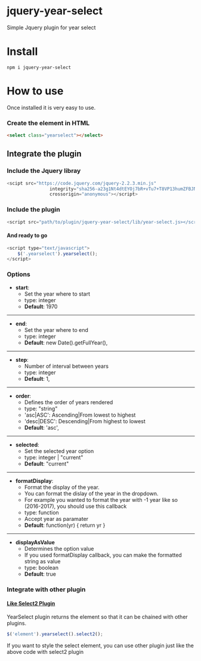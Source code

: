 # jquery-year-select
Simple Jquery plugin for year select

# Install
```
npm i jquery-year-select
```

# How to use
Once installed it is very easy to use.
### Create the element in HTML
```html
<select class="yearselect"></select>
```
## Integrate the plugin
### Include the Jquery libray
```javascript
<scipt src="https://code.jquery.com/jquery-2.2.3.min.js"
                integrity="sha256-a23g1Nt4dtEYOj7bR+vTu7+T8VP13humZFBJNIYoEJo="
                crossorigin="anonymous"></script>
```
### Include the plugin
```javascript
<script src="path/to/plugin/jquery-year-select/lib/year-select.js></script">
```
#### And ready to go
```javascript
<script type="text/javascript">
    $('.yearselect').yearselect();
</script>
```

### Options

* **start**:
    * Set the year where to start
    * type: integer
    * **Default**: 1970
---
* **end**:
    * Set the year where to end
    * type: integer
    * **Default**: new Date().getFullYear(),
---
* **step**:
    * Number of interval between years
    * type: integer
    * **Default**: 1,
---
* **order**:
    * Defines the order of years rendered
    * type: "string"
    * 'asc|ASC': Ascending|From lowest to highest
    * 'desc|DESC': Descending|From highest to lowest
    * **Default**: 'asc',
---
* **selected**:
    * Set the selected year option
    * type: integer | "current"
    * **Default**: "current"
---
* **formatDisplay**:
    * Format the display of the year.
    * You can format the dislay of the year in the dropdown. 
    * For example you wanted to format the year with -1 year like so (2016-2017), you should use this callback
    * type: function
    * Accept year as paramater
    * **Default**: function(yr) { return yr } 
---
* **displayAsValue**
    * Determines the option value
    * If you used formatDisplay callback, you can make the formatted string as value
    * type: boolean
    *  **Default**: true

### Integrate with other plugin

#### [Like Select2 Plugin](https://github.com/select2/select2)
YearSelect plugin returns the element so that it can be chained with other plugins.
    
```javascript
$('element').yearselect().select2();
```

If you want to style the select element, you can use other plugin just like the above code with select2 plugin
